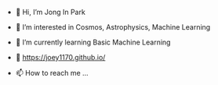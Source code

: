 - 👋 Hi, I’m Jong In Park
- 👀 I’m interested in Cosmos, Astrophysics, Machine Learning
- 🌱 I’m currently learning Basic Machine Learning
- 💞️ https://joey1170.github.io/

- 📫 How to reach me ... 

<!---
joey1170/joey1170 is a ✨ special ✨ repository because its `README.md` (this file) appears on your GitHub profile.
You can click the Preview link to take a look at your changes.
--->
